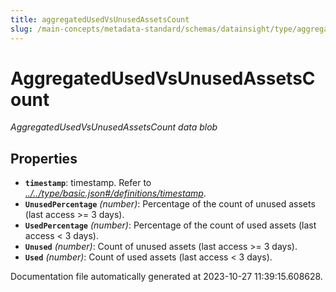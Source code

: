 ```yaml
---
title: aggregatedUsedVsUnusedAssetsCount
slug: /main-concepts/metadata-standard/schemas/datainsight/type/aggregatedusedvsunusedassetscount
---
```


# AggregatedUsedVsUnusedAssetsCount

*AggregatedUsedVsUnusedAssetsCount data blob*

## Properties

- **`timestamp`**: timestamp. Refer to *[../../type/basic.json#/definitions/timestamp](#/../type/basic.json#/definitions/timestamp)*.
- **`UnusedPercentage`** *(number)*: Percentage of the count of unused assets (last access >= 3 days).
- **`UsedPercentage`** *(number)*: Percentage of the count of used assets (last access < 3 days).
- **`Unused`** *(number)*: Count of unused assets (last access >= 3 days).
- **`Used`** *(number)*: Count of used assets (last access < 3 days).


Documentation file automatically generated at 2023-10-27 11:39:15.608628.
